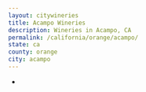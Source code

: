 ```yaml
---
layout: citywineries
title: Acampo Wineries
description: Wineries in Acampo, CA
permalink: /california/orange/acampo/
state: ca
county: orange
city: acampo
---
```

-
